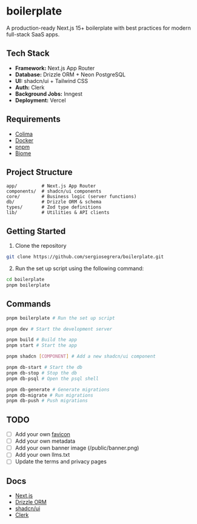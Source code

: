 # boilerplate

A production-ready Next.js 15+ boilerplate with best practices for modern full-stack SaaS apps.

## Tech Stack
- **Framework:** Next.js App Router
- **Database:** Drizzle ORM + Neon PostgreSQL
- **UI:** shadcn/ui + Tailwind CSS
- **Auth:** Clerk
- **Background Jobs:** Inngest
- **Deployment:** Vercel

## Requirements
- [Colima](https://github.com/abiosoft/colima)
- [Docker](https://www.docker.com/)
- [pnpm](https://pnpm.io/)
- [Biome](https://biomejs.dev/)

## Project Structure
```
app/         # Next.js App Router
components/  # shadcn/ui components
core/        # Business logic (server functions)
db/          # Drizzle ORM & schema
types/       # Zod type definitions
lib/         # Utilities & API clients
```

## Getting Started
1. Clone the repository
```bash
git clone https://github.com/sergiosegrera/boilerplate.git
```

2. Run the set up script using the following command:
```bash
cd boilerplate
pnpm boilerplate
```

## Commands

```bash
pnpm boilerplate # Run the set up script

pnpm dev # Start the development server

pnpm build # Build the app
pnpm start # Start the app

pnpm shadcn [COMPONENT] # Add a new shadcn/ui component

pnpm db-start # Start the db
pnpm db-stop # Stop the db
pnpm db-psql # Open the psql shell

pnpm db-generate # Generate migrations
pnpm db-migrate # Run migrations
pnpm db-push # Push migrations
```

## TODO
- [ ] Add your own [favicon](https://realfavicongenerator.net/)
- [ ] Add your own metadata
- [ ] Add your own banner image (/public/banner.png)
- [ ] Add your own llms.txt
- [ ] Update the terms and privacy pages

## Docs
- [Next.js](https://nextjs.org/docs)
- [Drizzle ORM](https://orm.drizzle.team/docs)
- [shadcn/ui](https://ui.shadcn.com/)
- [Clerk](https://clerk.com/docs)

